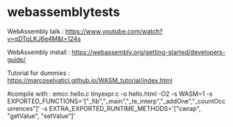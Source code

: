 # webassemblytests

WebAssembly talk :
https://www.youtube.com/watch?v=qDTpLKJ6e4M&t=124s

WebAssembly install : 
https://webassembly.org/getting-started/developers-guide/

Tutorial for dummies :
https://marcoselvatici.github.io/WASM_tutorial/index.html

#compile with :
emcc hello.c tinyexpr.c -o hello.html -O2 -s WASM=1 -s EXPORTED_FUNCTIONS='["_fib","_main","_te_interp","_addOne","_countOccurrences"]' -s EXTRA_EXPORTED_RUNTIME_METHODS='["cwrap", "getValue", "setValue"]'
